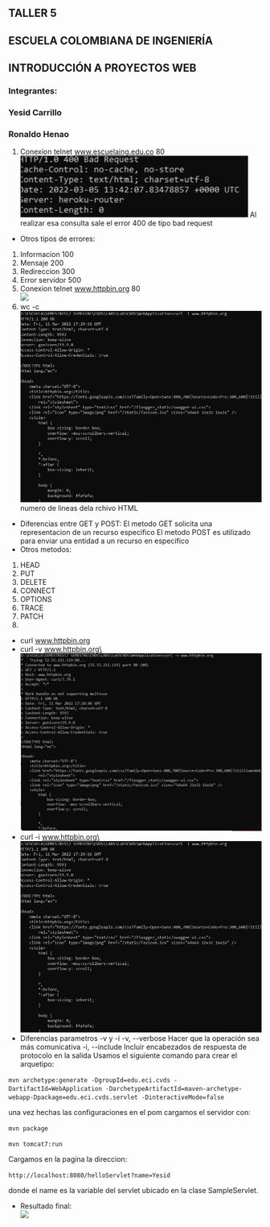 ## TALLER 5
## ESCUELA COLOMBIANA DE INGENIERÍA
## INTRODUCCIÓN A PROYECTOS WEB
### Integrantes:
### Yesid Carrillo
### Ronaldo Henao

1. Conexion telnet www.escuelaing.edu.co 80\
![](4.jpeg)
Al realizar esa consulta sale el error 400 de tipo bad request
* Otros tipos de errores:
1. Informacion 100
2. Mensaje 200
3. Redireccion 300
4. Error servidor 500 
2. Conexion telnet www.httpbin.org 80\
![](1.png)
3. wc -c\
![](3.jpeg)
numero de lineas dela rchivo HTML
* Diferencias entre GET y POST:
El metodo GET solicita una representacion de un recurso especifico
El metodo POST es utilizado para enviar una entidad a un recurso en especifico
* Otros metodos:
1. HEAD
2. PUT
3. DELETE
4. CONNECT
5. OPTIONS
6. TRACE
7. PATCH
4.
* curl www.httpbin.org
* curl -v www.httpbin.org\
![](2.jpeg)
* curl -i www.httpbin.org\
![](3.jpeg)
* Diferencias parametros -v y -i
-v, --verbose Hacer que la operación sea más comunicativa
-i, --include Incluir encabezados de respuesta de protocolo en la salida
Usamos el siguiente comando para crear el arquetipo:

```mvn archetype:generate -DgroupId=edu.eci.cvds -DartifactId=WebApplication -DarchetypeArtifactId=maven-archetype-webapp-Dpackage=edu.eci.cvds.servlet -DinteractiveMode=false```

una vez hechas las configuraciones en el pom cargamos el servidor con:

```mvn package``` 

```mvn tomcat7:run```

Cargamos en la pagina la direccion:

```http://localhost:8080/helloServlet?name=Yesid```

donde el name es la variable del servlet ubicado en la clase SampleServlet.

* Resultado final:\
![](pagina.jpeg)
